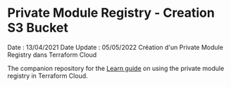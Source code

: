 # Private Module Registry - Creation S3 Bucket
Date : 13/04/2021
Date Update : 05/05/2022 
Création d'un Private Module Registry dans Terraform Cloud

The companion repository for the [Learn guide](https://learn.hashicorp.com/terraform/modules/private-modules) 
on using the private module registry in Terraform Cloud.
